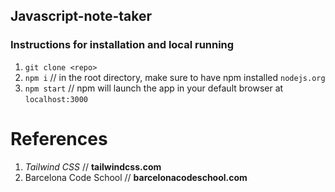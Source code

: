 ## Javascript-note-taker
 ### Instructions for installation and local running
 1) `git clone <repo>`
 2) `npm i` // in the root directory, make sure to have npm installed `nodejs.org`
 3) `npm start` // npm will launch the app in your default browser at `localhost:3000`

# References
1) *Tailwind CSS* // **tailwindcss.com**
2) Barcelona Code School // **barcelonacodeschool.com**
